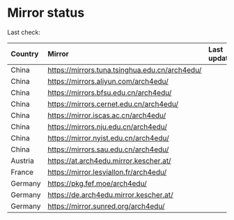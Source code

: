 <script src="./time.js"></script>
# Mirror status
Last check: <script type="text/javascript">localize(1702135228.1419628);</script>

|Country|Mirror|Last update|
|:------|:-----|:----------|
|China|https://mirrors.tuna.tsinghua.edu.cn/arch4edu/|<script type="text/javascript">localize(1702103522);</script>|
|China|https://mirrors.aliyun.com/arch4edu/|<script type="text/javascript">localize(1702103522);</script>|
|China|https://mirrors.bfsu.edu.cn/arch4edu/|<script type="text/javascript">localize(1702103522);</script>|
|China|https://mirrors.cernet.edu.cn/arch4edu/|<script type="text/javascript">localize(1702103522);</script>|
|China|https://mirror.iscas.ac.cn/arch4edu/|<script type="text/javascript">localize(1702103522);</script>|
|China|https://mirrors.nju.edu.cn/arch4edu/|<script type="text/javascript">localize(1702060576);</script>|
|China|https://mirror.nyist.edu.cn/arch4edu/|<script type="text/javascript">localize(1702103522);</script>|
|China|https://mirrors.sau.edu.cn/arch4edu/|<script type="text/javascript">localize(1702103522);</script>|
|Austria|https://at.arch4edu.mirror.kescher.at/|<script type="text/javascript">localize(1702103522);</script>|
|France|https://mirror.lesviallon.fr/arch4edu/|<script type="text/javascript">localize(1702103522);</script>|
|Germany|https://pkg.fef.moe/arch4edu/|<script type="text/javascript">localize(1702103522);</script>|
|Germany|https://de.arch4edu.mirror.kescher.at/|<script type="text/javascript">localize(1702103522);</script>|
|Germany|https://mirror.sunred.org/arch4edu/|<script type="text/javascript">localize(1702103522);</script>|

<script src="./tablefilter/tablefilter.js"></script>
<script src="./table.js"></script>